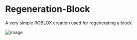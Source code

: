 # Regeneration-Block
A very simple ROBLOX creation used for regenerating a block


![image](https://github.com/TylrPopcorn/Regeneration-Block/assets/104395322/f9d1c80d-f5e4-4bbd-8423-7e9d3c6957bf)

